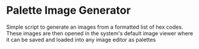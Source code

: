 # Palette Image Generator

Simple script to generate an images from a formatted list of hex codes. 
These images are then opened in the system's default image viewer where it can be saved and loaded into any image editor as palettes


